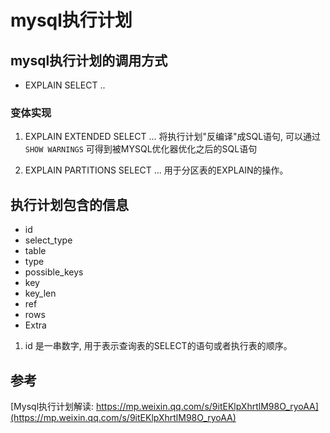 # mysql执行计划

## mysql执行计划的调用方式
- EXPLAIN SELECT ..

### 变体实现
1. EXPLAIN EXTENDED SELECT ...
将执行计划"反编译"成SQL语句, 可以通过`SHOW WARNINGS` 可得到被MYSQL优化器优化之后的SQL语句

2. EXPLAIN PARTITIONS SELECT ...
用于分区表的EXPLAIN的操作。


## 执行计划包含的信息
- id
- select_type
- table
- type
- possible_keys
- key
- key_len
- ref
- rows
- Extra

1. id
是一串数字, 用于表示查询表的SELECT的语句或者执行表的顺序。






## 参考
[Mysql执行计划解读: https://mp.weixin.qq.com/s/9itEKlpXhrtlM98O_ryoAA](https://mp.weixin.qq.com/s/9itEKlpXhrtlM98O_ryoAA)

